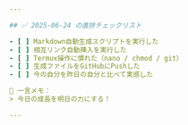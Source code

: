 ```yaml
---

## ✅ 2025-06-24 の進捗チェックリスト

- [ ] Markdown自動生成スクリプトを実行した
- [ ] 相互リンク自動挿入を実行した
- [ ] Termux操作に慣れた（nano / chmod / git）
- [ ] 生成ファイルをGitHubにPushした
- [ ] 今の自分を昨日の自分と比べて実感した

📝 一言メモ：
> 今日の成長を明日の力にする！

---
```

